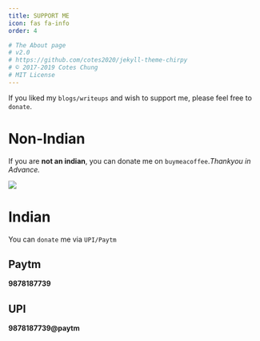 ```yaml
---
title: SUPPORT ME
icon: fas fa-info
order: 4

# The About page
# v2.0
# https://github.com/cotes2020/jekyll-theme-chirpy
# © 2017-2019 Cotes Chung
# MIT License
---
```


If you liked my `blogs/writeups` and wish to support me, please feel free to `donate`.

# Non-Indian

If you are **not an indian**, you can donate me on `buymeacoffee`.*Thankyou in Advance.*

[![](https://cdn.buymeacoffee.com/buttons/arial-black.png)](https://www.buymeacoffee.com/pulkittalwar26)

# Indian

You can `donate` me via `UPI/Paytm`

## Paytm 
**9878187739**

## UPI
**9878187739@paytm**